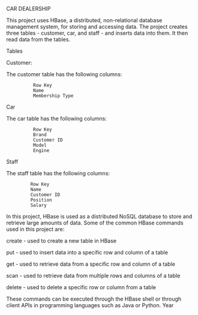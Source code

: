 CAR DEALERSHIP


This project uses HBase, a distributed, non-relational database management system, for storing and accessing data. The project creates three tables - customer, car, and staff - and inserts  data into them. It then read data from the tables.


Tables


Customer:


The customer table has the following columns:

              Row Key
              Name
              Membership Type


Car

The car table has the following columns:

              Row Key
              Brand
              Customer ID
              Model
              Engine




Staff

The staff table has the following columns:

             Row Key
             Name
             Customer ID
             Position
             Salary

In this project, HBase is used as a distributed NoSQL database to store and retrieve large amounts of data. Some of the common HBase commands used in this project are:

create - used to create a new table in HBase

put - used to insert data into a specific row and column of a table

get - used to retrieve data from a specific row and column of a table

scan - used to retrieve data from multiple rows and columns of a table

delete - used to delete a specific row or column from a table

These commands can be executed through the HBase shell or through client APIs in programming languages such as Java or Python.
              Year
